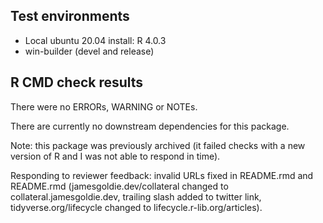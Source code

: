 ## Test environments
* Local ubuntu 20.04 install: R 4.0.3
* win-builder (devel and release)

## R CMD check results

There were no ERRORs, WARNING or NOTEs.

There are currently no downstream dependencies for this package.

Note: this package was previously archived (it failed checks with a new version
of R and I was not able to respond in time).

Responding to reviewer feedback: invalid URLs fixed in README.rmd and README.rmd
(jamesgoldie.dev/collateral changed to collateral.jamesgoldie.dev, trailing
slash added to twitter link, tidyverse.org/lifecycle changed to
lifecycle.r-lib.org/articles).
